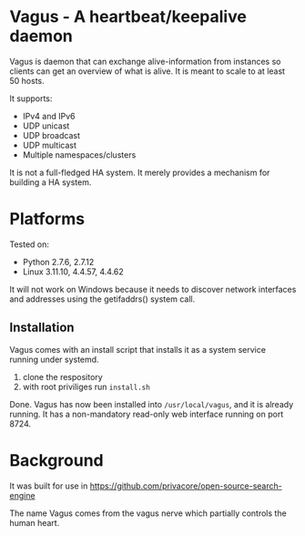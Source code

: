 # Vagus - A heartbeat/keepalive daemon
Vagus is daemon that can exchange alive-information from instances so clients can get an overview of what is alive. It is meant to scale to at least 50 hosts.

It supports:
  * IPv4 and IPv6
  * UDP unicast
  * UDP broadcast
  * UDP multicast
  * Multiple namespaces/clusters

It is not a full-fledged HA system. It merely provides a mechanism for building a HA system.

# Platforms
Tested on:
  * Python 2.7.6, 2.7.12
  * Linux 3.11.10, 4.4.57, 4.4.62

It will not work on Windows because it needs to discover network interfaces and addresses using the getifaddrs() system call.

## Installation

Vagus comes with an install script that installs it as a system service running under systemd.

1. clone the respository
2. with root priviliges run `install.sh`

Done. Vagus has now been installed into `/usr/local/vagus`, and it is already running.
It has a non-mandatory read-only web interface running on port 8724.

# Background
It was built for use in https://github.com/privacore/open-source-search-engine

The name Vagus comes from the vagus nerve which partially controls the human heart.
